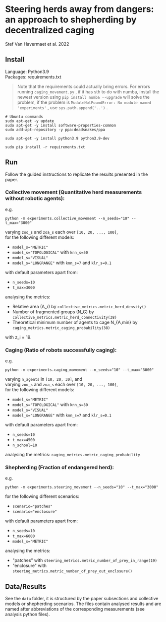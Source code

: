 # Steering herds away from dangers: an approach to shepherding by decentralized caging
Stef Van Havermaet et al. 2022

## Install

Language: Python3.9 \
Packages: requirements.txt

> Note that the requirements could actually bring errors. For errors running `caging_movement.py` , if it has sth to do with numba,  install the newest version using `pip install numba --upgrade`  will solve the problem, if the problem is `ModuleNotFoundError: No module named 'experiments'` , use `sys.path.append('..')` .

```
# Ubuntu commands
sudo apt-get -y update
sudo apt-get -y install software-properties-common
sudo add-apt-repository -y ppa:deadsnakes/ppa

sudo apt-get -y install python3.9 python3.9-dev

sudo pip install -r requirements.txt
```

## Run

Follow the guided instructions to replicate the results presented in the paper.

### Collective movement (Quantitative herd measurements without robotic agents):

e.g.
```
python -m experiments.collective_movement --n_seeds="10" --t_max="3000"
```

varying `zoo_s` and `zoa_s` each over `[10, 20, ..., 100]`,\
for the following different models: 

* `model_s="METRIC"`
* `model_s="TOPOLOGICAL"` with `knn_s=50`
* `model_s="VISUAL"`
* `model_s="LONGRANGE"` with `knn_s=7` and `klr_s=0.1`


with default parameters apart from:
* `n_seeds=10`
* `t_max=3000`

analysing the metrics:

* Relative area (A_r) by `collective_metrics.metric_herd_density()`
* Number of fragmented groups (N_G) by `collective_metrics.metric_herd_connectivity(38)`
* Theoretical minimum number of agents to cage N_{A,min} by `caging_metrics.metric_caging_probability(38)` 

with z_i = 19.

### Caging (Ratio of robots successfully caging):

e.g.
```
python -m experiments.caging_movement --n_seeds="10" --t_max="3000"
```
varying `n_agents` in `[10, 20, 30]`, and \
varying `zoo_s` and `zoa_s` each over `[10, 20, ..., 100]`,\
for the following different models:

* `model_s="METRIC"`
* `model_s="TOPOLOGICAL"` with `knn_s=50`
* `model_s="VISUAL"`
* `model_s="LONGRANGE"` with `knn_s=7` and `klr_s=0.1`

with default parameters apart from:
* `n_seeds=10`
* `t_max=4500`
* `n_school=10`

analysing the metrics:
`caging_metrics.metric_caging_probability`

### Shepherding (Fraction of endangered herd):

e.g.
```
python -m experiments.steering_movement --n_seeds="10" --t_max="3000"
```

for the following different scenarios:
* `scenario="patches"`
* `scenario="enclosure"`

with default parameters apart from:
* `n_seeds=10`
* `t_max=6000`
* `model_s="METRIC"`

analysing the metrics:
* "patches" with `steering_metrics.metric_number_of_prey_in_range(19)`
* "enclosure" with `steering_metrics.metric_number_of_prey_out_enclosure()`

## Data/Results

See the `data` folder, it is structured by the paper subsections and collective models or shepherding scenarios. 
The files contain analysed results and are named after abbreviations of the corresponding measurements (see analysis python files). 

